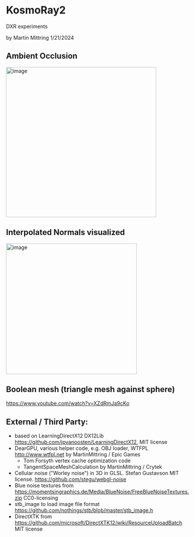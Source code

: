 # KosmoRay2

DXR experiments

by Martin Mittring    1/21/2024

## Ambient Occlusion
<img width="411" alt="image" src="https://github.com/Kosmokleaner/KosmoRay2/assets/44132/98bdd472-3382-44bb-844f-eb731cfb7de7">

## Interpolated Normals visualized

<img width="358" alt="image" src="https://github.com/Kosmokleaner/KosmoRay2/assets/44132/112a28db-9806-4d86-b39f-d11a20158dcc">

## Boolean mesh (triangle mesh against sphere)
https://www.youtube.com/watch?v=XZdRmJa9cKo


## External / Third Party:
* based on LearningDirectX12 DX12Lib https://github.com/jpvanoosten/LearningDirectX12, MIT license
* DearGPU, various helper code, e.g. OBJ loader, WTFPL http://www.wtfpl.net by MartinMittring / Epic Games
  * Tom Forsyth vertex cache optimization code
  * TangentSpaceMeshCalculation by MartinMittring / Crytek
* Cellular noise ("Worley noise") in 3D in GLSL. Stefan Gustavson MIT license. https://github.com/stegu/webgl-noise
* Blue noise textures from https://momentsingraphics.de/Media/BlueNoise/FreeBlueNoiseTextures.zip CC0-licensing
* stb_image to load image file format https://github.com/nothings/stb/blob/master/stb_image.h 
* DirectXTK from https://github.com/microsoft/DirectXTK12/wiki/ResourceUploadBatch MIT license